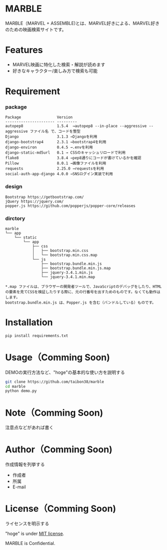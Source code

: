 # MARBLE

MARBLE（MARVEL + ASSEMBLE)とは、MARVEL好きによる、MARVEL好きのための映画検索サイトです。

 
# Features
 
- MARVEL映画に特化した検索・解説が読めます
- 好きなキャラクター/楽しみ方で検索も可能
 
# Requirement

### package
```
Package                Version
---------------------- ---------
autopep8               1.5.4  →autopep8 --in-place --aggressive --aggressive ファイル名 で、コードを整型
Django                 3.1.3 →Djangoを利用
django-bootstrap4      2.3.1 →bootstrap4を利用
django-environ         0.4.5 →.envを利用
django-static-md5url   0.1 → CSSのキャッシュリロードで利用
flake8                 3.8.4 →pep8通りにコードが書けているかを確認
Pillow                 8.0.1 →画像ファイルを利用
requests               2.25.0 →requestsを利用
social-auth-app-django 4.0.0 →SNSログイン実装で利用
```
### design
```
Bootstrap https://getbootstrap.com/
jQuery https://jquery.com/
popper.js https://github.com/popperjs/popper-core/releases

```

### dirctory
```
marble
└── app
    └── static
        └── app
            ├── css
            │   ├── bootstrap.min.css
            │   └── bootstrap.min.css.map
            └── js
                ├── bootstrap.bundle.min.js
                ├── bootstrap.bundle.min.js.map
                ├── jquery-3.4.1.min.js
                └── jquery-3.4.1.min.map

*.map ファイルは、ブラウザーの開発者ツールで、JavaScriptのデバッグをしたり、HTMLの要素を見てCSSを検証したりする際に、元の行番号を出すためのものです。なくても動作はします。
bootstrap.bundle.min.js は、Popper.js を含む（バンドルしている）ものです。
```


# Installation
 
```bash
pip install requirements.txt
```
 
# Usage（Comming Soon)
 
DEMOの実行方法など、"hoge"の基本的な使い方を説明する
 
```bash
git clone https://github.com/taibon38/marble
cd marble
python demo.py
```
 
# Note（Comming Soon)
 
注意点などがあれば書く
 
# Author（Comming Soon)
 
作成情報を列挙する
 
* 作成者
* 所属
* E-mail
 
# License（Comming Soon)
ライセンスを明示する
 
"hoge" is under [MIT license](https://en.wikipedia.org/wiki/MIT_License).
 
MARBLE is Confidential.
